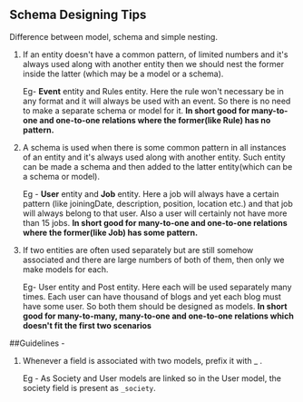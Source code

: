 ## Schema Designing Tips

Difference between model, schema and simple nesting.

1. If an entity doesn't have a common pattern, of limited numbers and it's always used along with another entity then we should nest the former inside the latter (which may be a model or a schema).

   Eg- **Event** entity and Rules entity. Here the rule won't necessary be in any format and it will always be used with an event. So there is no need to make a separate schema or model for it.
   **In short good for many-to-one and one-to-one relations where the former(like Rule) has no pattern.**

2. A schema is used when there is some common pattern in all instances of an entity and it's always used along with another entity.
   Such entity can be made a schema and then added to the latter entity(which can be a schema or model).

   Eg - **User** entity and **Job** entity. Here a job will always have a certain pattern (like joiningDate, description, position, location etc.) and that job will always belong to that user. Also a user will certainly not have more than 15 jobs.
   **In short good for many-to-one and one-to-one relations where the former(like Job) has some pattern.**

3. If two entities are often used separately but are still somehow associated and there are large numbers of both of them, then only we make
   models for each.
   
   Eg- User entity and Post entity. Here each will be used separately many times. Each user can have thousand of blogs and yet each blog must have some user. So both them should be designed as models.
   **In short good for many-to-many, many-to-one and one-to-one relations which doesn't fit the first two scenarios**


##Guidelines - 

   1. Whenever a field is associated with two models, prefix it with _ .
       
       Eg - As Society and User models are linked so in the User model, the society field is present as `_society`.

